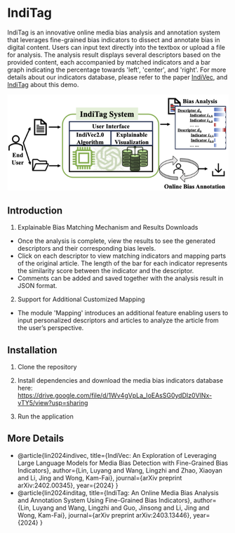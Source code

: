 # IndiTag

IndiTag is an innovative online media bias analysis and annotation system that leverages fine-grained bias indicators to dissect and annotate bias in digital content. 
Users can input text directly into the textbox or upload a file for analysis. The analysis result displays several descriptors based on the provided content, each accompanied by matched indicators and a bar graph indicating the percentage towards 'left', 'center', and 'right'.
For more details about our indicators database, please refer to the paper [IndiVec](https://arxiv.org/abs/2402.00345), and [IndiTag](https://arxiv.org/abs/2403.13446) about this demo.

![System Image](IndiTag/static/system_functionality.png)


## Introduction
1. Explainable Bias Matching Mechanism and Results Downloads
- Once the analysis is complete, view the results to see the generated descriptors and their corresponding bias levels.
- Click on each descriptor to view matching indicators and mapping parts of the original article. The length of the bar for each indicator represents the similarity score between the indicator and the descriptor.
- Comments can be added and saved together with the analysis result in JSON format.
2. Support for Additional Customized Mapping
- The module 'Mapping' introduces an additional feature enabling users to input personalized descriptors and articles to analyze the article from the user’s perspective.


## Installation

1. Clone the repository

2. Install dependencies and download the media bias indicators database here:
 https://drive.google.com/file/d/1Wv4gVpLa_IoEAsSG0ydDIz0VINx-vTY5/view?usp=sharing

3. Run the application

## More Details
- @article{lin2024indivec,
  title={IndiVec: An Exploration of Leveraging Large Language Models for Media Bias Detection with Fine-Grained Bias Indicators},
  author={Lin, Luyang and Wang, Lingzhi and Zhao, Xiaoyan and Li, Jing and Wong, Kam-Fai},
  journal={arXiv preprint arXiv:2402.00345},
  year={2024}
}
- @article{lin2024inditag,
  title={IndiTag: An Online Media Bias Analysis and Annotation System Using Fine-Grained Bias Indicators},
  author={Lin, Luyang and Wang, Lingzhi and Guo, Jinsong and Li, Jing and Wong, Kam-Fai},
  journal={arXiv preprint arXiv:2403.13446},
  year={2024}
}
